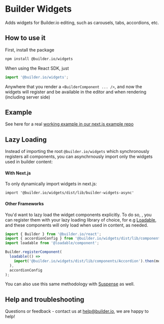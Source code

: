 # Builder Widgets

Adds widgets for Builder.io editing, such as carousels, tabs, accordions, etc.

## How to use it

First, install the package

```bash
npm install @builder.io/widgets
```

When using the React SDK, just

```ts
import '@builder.io/widgets';
```

Anywhere that you render a `<BuilderComponent ... />`, and now the widgets will register and be available in the editor and when rendering (including server side)

## Example

See here for a real [working example in our next.js example repo](/examples/next-js-simple/pages/%5B%5B...page%5D%5D.tsx)

## Lazy Loading
Instead of importing the root `@builder.io/widgets` which synchronously registers all components, you can asynchrnously import only the widgets used in builder content:

#### With Next.js
To only dynamically import widgets in next.js:
```
import '@builder.io/widgets/dist/lib/builder-widgets-async'
```

#### Other Frameworks
You'd want to lazy load the widget components explicitly. To do so, , you can register them with your lazy loading library of choice, for e.g  [Loadable](https://github.com/jamiebuilds/react-loadable), and these components will only load when used in content, as needed.

```ts
import { Builder } from '@builder.io/react';
import { accordionConfig } from '@builder.io/widgets/dist/lib/components/Accordion.config';
import loadable from '@loadable/component';

Builder.registerComponent(
  loadable(() =>
    import('@builder.io/widgets/dist/lib/components/Accordion').then(mod => mod.AccordionComponent)
  ),
  accordionConfig
);
```

You can also use this same methodology with [Suspense](https://reactjs.org/docs/concurrent-mode-suspense.html) as well.

## Help and troubleshooting

Questions or feedback - contact us at help@builder.io, we are happy to help!
